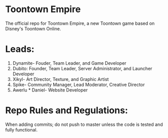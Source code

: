 # Toontown Empire

The official repo for Toontown Empire, a new Toontown game based on Disney's Toontown Online.

# Leads:
 
 1. Dynamite- Fouder, Team Leader, and Game Developer
 2. Dubito: Founder, Team Leader, Server Administrator, and Launcher Developer
 3. Xikyl- Art Director, Texture, and Graphic Artist
 4. Spike- Community Manager, Lead Moderator, Creative Director
 5. Awerlu * Daniel- Website Developer
 
# Repo Rules and Regulations:

When adding commits; do not push to master unless the code is tested and fully functional.


